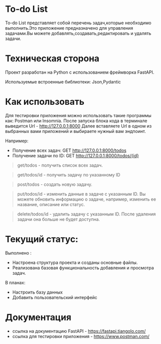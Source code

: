 # To-do List 

To-do List представляет собой перечень задач,которые необходимо выполнить.Это приложение предназначено для управления задачами.Вы можете добавлять,создавать,редактировать и удалять задачи.

# Техническая сторона
Проект разработан на Python с использованием фреймворка FastAPI.

Используемые встроенные библиотеки: Json,Pydantic

# Как использовать 
Для тестировки приложения можно использовать такие программы как: Postman или Insomnia.
После запуска блока кода в терминале выведится Url - http://127.0.0.1:8000
Далее вставляете Url в одном из выбранных вами приложений и выбираете нужный вам эндпоинт.

Например: 
- Получение всех задач: GET http://127.0.0.1:8000/todos
- Получение задачи по ID: GET http://127.0.0.1:8000/todos/{id}
>get/todos - получить список всех задач.

>get/todos/id - получить задачу по указанному ID

>post/todos - создать новую задачу.

>put/todos/id - изменить данные в задаче с указанным ID. Вы можете обновить информацию о задаче, например, изменить ее название, описание или статус.

>delete/todos/id - удалить задачу с указанным ID. После удаления задачи она больше не будет доступна.

# Текущий статус: 
Выполнено :
- Настроена структура проекта и созданы основные файлы.
- Реализована базовая функциональность добавления и просмотра задач.

В планах:
- Настроить базу данных
- Добавить пользовательский интерфейс
  
# Документация 
- ссылка на документацию FastAPI - https://fastapi.tiangolo.com/
- ссылка для тестировки приложения - https://www.postman.com/
